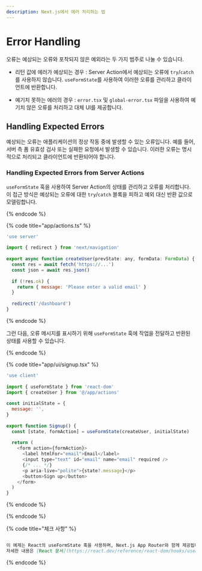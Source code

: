 ```yaml
---
description: Next.js에서 에러 처리하는 법
---
```


# Error Handling

오류는 예상되는 오류와 포착되지 않은 예외라는 두 가지 범주로 나눌 수 있습니다.

- 리턴 값에 에러가 예상되는 경우 : Server Action에서 예상되는 오류에 `try`/`catch`를 사용하지 않습니다. `useFormState`를 사용하여 이러한 오류를 관리하고 클라이언트에 반환합니다.

- 예기치 못하는 에러의 경우 : `error.tsx` 및 `global-error.tsx` 파일을 사용하여 예기치 않은 오류를 처리하고 대체 UI를 제공합니다.

## Handling Expected Errors

예상되는 오류는 애플리케이션의 정상 작동 중에 발생할 수 있는 오류입니다. 예를 들어, 서버 측 폼 유효성 검사 또는 실패한 요청에서 발생할 수 있습니다. 이러한 오류는 명시적으로 처리되고 클라이언트에 반환되어야 합니다.

### Handling Expected Errors from Server Actions

`useFormState` 훅을 사용하여 Server Action의 상태를 관리하고 오류를 처리합니다. 이 접근 방식은 예상되는 오류에 대한 `try`/`catch` 블록을 피하고 예외 대신 반환 값으로 모델링합니다.

{% endcode %}

{% code title="app/actions.ts" %}

```js
'use server'
 
import { redirect } from 'next/navigation'
 
export async function createUser(prevState: any, formData: FormData) {
  const res = await fetch('https://...')
  const json = await res.json()
 
  if (!res.ok) {
    return { message: 'Please enter a valid email' }
  }
 
  redirect('/dashboard')
}
```

{% endcode %}

그런 다음, 오류 메시지를 표시하기 위해 `useFormState` 훅에 작업을 전달하고 반환된 상태를 사용할 수 있습니다.

{% endcode %}

{% code title="app/ui/signup.tsx" %}

```js
'use client'
 
import { useFormState } from 'react-dom'
import { createUser } from '@/app/actions'
 
const initialState = {
  message: '',
}
 
export function Signup() {
  const [state, formAction] = useFormState(createUser, initialState)
 
  return (
    <form action={formAction}>
      <label htmlFor="email">Email</label>
      <input type="text" id="email" name="email" required />
      {/* ... */}
      <p aria-live="polite">{state?.message}</p>
      <button>Sign up</button>
    </form>
  )
}
```

{% endcode %}

{% endcode %}

{% code title="체크 사항" %}

```markdown

이 예제는 React의 useFormState 훅을 사용하며, Next.js App Router와 함께 제공됩니다. React 19를 사용하는 경우 useActionState를 대신 사용하세요. 
자세한 내용은 [React 문서](https://react.dev/reference/react-dom/hooks/useActionState)를 참조하세요.

```


{% endcode %}

